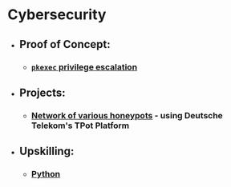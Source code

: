 # Cybersecurity


- ## Proof of Concept: 

  - ### [`pkexec` privilege escalation](privEsc/pkexec.md)

- ## Projects:

  - ### [Network of various honeypots](honey_pot/honeypot-TPOT.md) - using Deutsche Telekom's TPot Platform

- ## Upskilling:

  - ### [Python](https://github.com/Kay-Paz/Python/blob/main/README.md)
